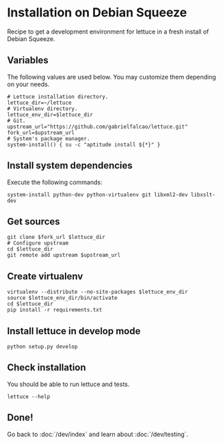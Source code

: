 Installation on Debian Squeeze
==============================

Recipe to get a development environment for lettuce in a fresh install
of Debian Squeeze.

Variables
---------

The following values are used below. You may customize them depending on
your needs.

    # Lettuce installation directory.
    lettuce_dir=~/lettuce
    # Virtualenv directory.
    lettuce_env_dir=$lettuce_dir
    # Git.
    upstream_url="https://github.com/gabrielfalcao/lettuce.git"
    fork_url=$upstream_url
    # System's package manager.
    system-install() { su -c "aptitude install ${*}" }

Install system dependencies
---------------------------

Execute the following commands:

    system-install python-dev python-virtualenv git libxml2-dev libxslt-dev

Get sources
-----------

    git clone $fork_url $lettuce_dir
    # Configure upstream
    cd $lettuce_dir
    git remote add upstream $upstream_url

Create virtualenv
-----------------

    virtualenv --distribute --no-site-packages $lettuce_env_dir
    source $lettuce_env_dir/bin/activate
    cd $lettuce_dir
    pip install -r requirements.txt

Install lettuce in develop mode
-------------------------------

    python setup.py develop

Check installation
------------------

You should be able to run lettuce and tests.

    lettuce --help

Done!
-----

Go back to :doc:\`/dev/index\` and learn about :doc:\`/dev/testing\`.
